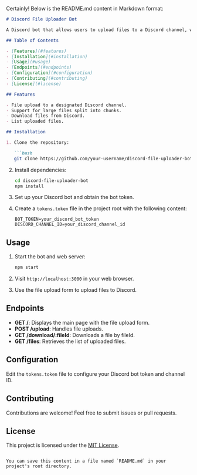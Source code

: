 Certainly! Below is the README.md content in Markdown format:

```markdown
# Discord File Uploader Bot

A Discord bot that allows users to upload files to a Discord channel, with support for large files split into chunks.

## Table of Contents

- [Features](#features)
- [Installation](#installation)
- [Usage](#usage)
- [Endpoints](#endpoints)
- [Configuration](#configuration)
- [Contributing](#contributing)
- [License](#license)

## Features

- File upload to a designated Discord channel.
- Support for large files split into chunks.
- Download files from Discord.
- List uploaded files.

## Installation

1. Clone the repository:

   ```bash
   git clone https://github.com/your-username/discord-file-uploader-bot.git
   ```

2. Install dependencies:

   ```bash
   cd discord-file-uploader-bot
   npm install
   ```

3. Set up your Discord bot and obtain the bot token.

4. Create a `tokens.token` file in the project root with the following content:

   ```
   BOT_TOKEN=your_discord_bot_token
   DISCORD_CHANNEL_ID=your_discord_channel_id
   ```

## Usage

1. Start the bot and web server:

   ```bash
   npm start
   ```

2. Visit `http://localhost:3000` in your web browser.

3. Use the file upload form to upload files to Discord.

## Endpoints

- **GET /**: Displays the main page with the file upload form.
- **POST /upload**: Handles file uploads.
- **GET /download/:fileId**: Downloads a file by fileId.
- **GET /files**: Retrieves the list of uploaded files.

## Configuration

Edit the `tokens.token` file to configure your Discord bot token and channel ID.

## Contributing

Contributions are welcome! Feel free to submit issues or pull requests.

## License

This project is licensed under the [MIT License](LICENSE).
```

You can save this content in a file named `README.md` in your project's root directory.
